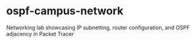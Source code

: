 # ospf-campus-network
Networking lab showcasing IP subnetting, router configuration, and OSPF adjacency in Packet Tracer
